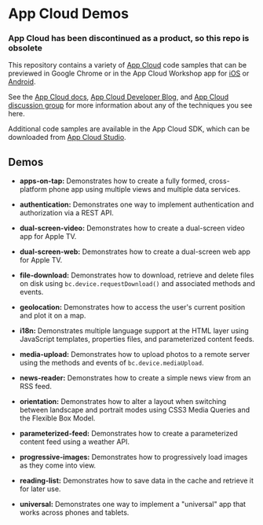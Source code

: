 # App Cloud Demos

### **App Cloud has been discontinued as a product, so this repo is obsolete**

This repository contains a variety of [App Cloud][1] code samples that can be 
previewed in Google Chrome or in the App Cloud Workshop app for [iOS][5] or 
[Android][6].

See the [App Cloud docs][2], [App Cloud Developer Blog][7], and 
[App Cloud discussion group][3] for more information about any of the 
techniques you see here.

Additional code samples are available in the App Cloud SDK, which can be 
downloaded from [App Cloud Studio][4].

## Demos

* **apps-on-tap:** Demonstrates how to create a fully formed, cross-platform 
phone app using multiple views and multiple data services.

* **authentication:** Demonstrates one way to implement authentication and 
authorization via a REST API.

* **dual-screen-video:** Demonstrates how to create a dual-screen video app 
for Apple TV.

* **dual-screen-web:** Demonstrates how to create a dual-screen web app for 
Apple TV.

* **file-download:** Demonstrates how to download, retrieve and delete files
on disk using `bc.device.requestDownload()` and associated methods and events.

* **geolocation:** Demonstrates how to access the user's current position and
plot it on a map.

* **i18n:** Demonstrates multiple language support at the HTML layer using 
JavaScript templates, properties files, and parameterized content feeds.

* **media-upload:** Demonstrates how to upload photos to a remote server 
using the methods and events of `bc.device.mediaUpload`.

* **news-reader:** Demonstrates how to create a simple news view from an RSS 
feed.

* **orientation:** Demonstrates how to alter a layout when switching between 
landscape and portrait modes using CSS3 Media Queries and the Flexible Box 
Model.

* **parameterized-feed:** Demonstrates how to create a parameterized content
feed using a weather API.

* **progressive-images:** Demonstrates how to progressively load images as 
they come into view.

* **reading-list:** Demonstrates how to save data in the cache and retrieve it
for later use.

* **universal:** Demonstrates one way to implement a "universal" app that 
works across phones and tablets.

[1]: http://www.brightcove.com/en/content-app-platform
[2]: http://docs.brightcove.com/en/app-cloud/
[3]: http://groups.google.com/group/bcappcloud
[4]: https://appcloud.brightcove.com/
[5]: http://bit.ly/iworkshop
[6]: http://bit.ly/aworkshop
[7]: http://blog.brightcove.com/en/taxonomy/term/2941
